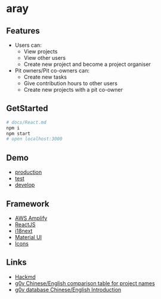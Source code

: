 # aray

## Features

- Users can:
  - View projects
  - View other users
  - Create new project and become a project organiser
- Pit owners/Pit co-owners can:
  - Create new tasks
  - Give contribution hours to other users
  - Create new projects with a pit co-owner

## GetStarted

```bash
# docs/React.md
npm i
npm start
# open localhost:3000
```

## Demo

- [production](https://aray.g0v.tw/)
- [test](https://tst.aray.g0v.dev/)
- [develop](https://dev.aray.g0v.dev/)

## Framework

- [AWS Amplify](https://docs.amplify.aws/)
- [ReactJS](https://reactjs.org/)
- [i18next](https://www.i18next.com/)
- [Material UI](https://material-ui.com/)
- [Icons](https://material-ui.com/components/material-icons/)

## Links

- [Hackmd](https://g0v.hackmd.io/vJ7_irbLRQGMYF29C9mZGA)
- [g0v Chinese/English comparison table for project names](https://docs.google.com/spreadsheets/d/1hFAl4CvtkPGAFY5QaXYXWki2GNXJkElebgonU3RHRdk/edit#gid=0)
- [g0v database Chinese/English Introduction](https://docs.google.com/spreadsheets/d/1C9-g1pvkfqBJbfkjPB0gvfBbBxVlWYJj6tTVwaI5_x8/edit#gid=0)
